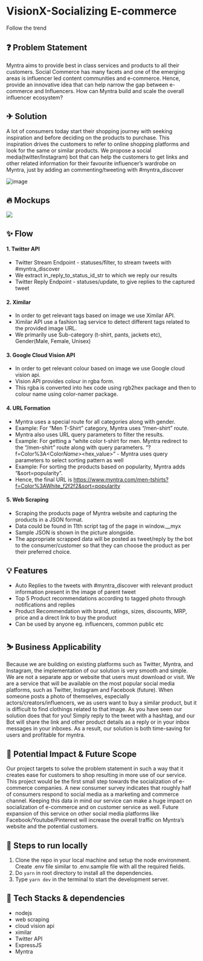 # VisionX-Socializing E-commerce

Follow the trend

## ❓ Problem Statement

Myntra aims to provide best in class services and products to all their customers. Social Commerce has many facets and one of the emerging areas is influencer led content communities and e-commerce.
Hence, provide an innovative idea that can help narrow the gap between e-commerce and Influencers.
How can Myntra build and scale the overall influencer ecosystem?

## ✈ Solution

A lot of consumers today start their shopping journey with seeking inspiration and before deciding on the products to purchase.
This inspiration drives the customers to refer to online shopping platforms and look for the same or similar products.
We propose a social media(twitter/Instagram) bot that can help the customers to get links and other related information for their favourite influencer’s wardrobe on Myntra, just by adding an commenting/tweeting with #myntra_discover

![image](https://user-images.githubusercontent.com/60667917/140643547-0b5f6166-bf3e-4ddf-8eb7-4f93c4eac2e6.png)

## 🔥 Mockups

<img src="./mockups/01.png" />

## ✨ Flow

#### 1. Twitter API

- Twitter Stream Endpoint - statuses/filter, to stream tweets with #myntra_discover
- We extract in_reply_to_status_id_str to which we reply our results
- Twitter Reply Endpoint - statuses/update, to give replies to the captured tweet

#### 2. Ximilar

- In order to get relevant tags based on image we use Ximilar API.
- Ximilar API use a fashion tag service to detect different tags related to the provided image URL.
- We primarily use Sub-category (t-shirt, pants, jackets etc), Gender(Male, Female, Unisex)

#### 3. Google Cloud Vision API

- In order to get relevant colour based on image we use Google cloud vision api.
- Vision API provides colour in rgba form.
- This rgba is converted into hex code using rgb2hex package and then to colour name using color-namer package.

#### 4. URL Formation

- Myntra uses a special route for all categories along with gender.
- Example: For “Men T-Shirt” category, Myntra uses “/men-shirt” route.
- Myntra also uses URL query parameters to filter the results.
- Example: For getting a “white color t-shirt for men. Myntra redirect to the “/men-shirt” route along with query parameters. “?f=Color%3A<Color*Name>*<hex_value>” - Myntra uses query parameters to select sorting pattern as well
- Example: For sorting the products based on popularity, Myntra adds “&sort=popularity”.
- Hence, the final URL is https://www.myntra.com/men-tshirts?f=Color%3AWhite_f2f2f2&sort=popularity

#### 5. Web Scraping

- Scraping the products page of Myntra website and capturing the products in a JSON format.
- Data could be found in 11th script tag of the page in window.\_\_myx
- Sample JSON is shown in the picture alongside.
- The appropriate scrapped data will be posted as tweet/reply by the bot to the consumer/customer so that they can choose the product as per their preferred choice.

## 💡 Features

- Auto Replies to the tweets with #myntra_discover with relevant product information present in the image of parent tweet
- Top 5 Product recommendations according to tagged photo through notifications and replies
- Product Recommendation with brand, ratings, sizes, discounts, MRP, price and a direct link to buy the product
- Can be used by anyone eg. influencers, common public etc

## ⛷ Business Applicability

Because we are building on existing platforms such as Twitter, Myntra, and Instagram, the implementation of our solution is very smooth and simple.
We are not a separate app or website that users must download or visit. We are a service that will be available on the most popular social media platforms, such as Twitter, Instagram and Facebook (future).
When someone posts a photo of themselves, especially actors/creators/influencers, we as users want to buy a similar product, but it is difficult to find clothings related to that image. As you have seen our solution does that for you!
Simply reply to the tweet with a hashtag, and our Bot will share the link and other product details as a reply or in your inbox messages in your inboxes. As a result, our solution is both time-saving for users and profitable for myntra.

## 🧠 Potential Impact & Future Scope

Our project targets to solve the problem statement in such a way that it creates ease for customers to shop resulting in more use of our service. This project would be the first small step towards the socialization of e-commerce companies.
A new consumer survey indicates that roughly half of consumers respond to social media as a marketing and commerce channel.
Keeping this data in mind our service can make a huge impact on socialization of e-commerce and on customer service as well.
Future expansion of this service on other social media platforms like Facebook/Youtube/Pinterest will increase the overall traffic on Myntra’s website and the potential customers.

## 👣 Steps to run locally
1. Clone the repo in your local machine and setup the node environment. Create .env file similar to .env.sample file with all the required fields.
2. Do `yarn` in root directory to install all the dependencies.
3. Type `yarn dev` in the terminal to start the development server.

## 🤖 Tech Stacks & dependencies

- nodejs
- web scraping
- cloud vision api
- ximilar
- Twitter API
- ExpressJS
- Myntra



